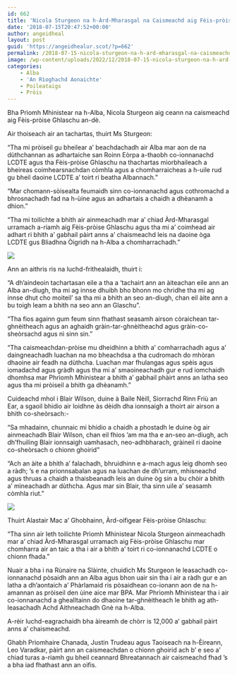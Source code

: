 ```yaml
---
id: 662
title: 'Nicola Sturgeon na h-Àrd-Mharasgal na Caismeachd aig Fèis-pròise Ghlaschu'
date: '2018-07-15T20:47:52+00:00'
author: angeidheal
layout: post
guid: 'https://angeidhealur.scot/?p=662'
permalink: /2018-07-15-nicola-sturgeon-na-h-ard-mharasgal-na-caismeachd-aig-feis-proise-ghlaschu/
image: /wp-content/uploads/2022/12/2018-07-15-nicola-sturgeon-na-h-ard-mharasgal-na-caismeachd-aig-feis-proise-ghlaschu.webp
categories:
    - Alba
    - 'An Rìoghachd Aonaichte'
    - Poileataigs
    - Pròis
---
```


Bha Prìomh Mhinistear na h-Alba, Nicola Sturgeon aig ceann na caismeachd aig Fèis-pròise Ghlaschu an-dè.

Air thoiseach air an tachartas, thuirt Ms Sturgeon:

“Tha mi pròiseil gu bheilear a’ beachdachadh air Alba mar aon de na dùthchannan as adhartaiche san Roinn Eòrpa a-thaobh co-ionnanachd LCDTE agus tha Fèis-pròise Ghlaschu na thachartas mìorbhaileach a bheireas coimhearsnachdan còmhla agus a chomharraicheas a h-uile rud gu bheil daoine LCDTE a’ toirt ri beatha Albannach.”

“Mar chomann-sòisealta feumaidh sinn co-ionnanachd agus cothromachd a bhrosnachadh fad na h-ùine agus an adhartais a chaidh a dhèanamh a dhìon.”

“Tha mi toilichte a bhith air ainmeachadh mar a’ chiad Àrd-Mharasgal urramach a-riamh aig Fèis-pròise Ghlaschu agus tha mi a’ coimhead air adhart ri bhith a’ gabhail pàirt anns a’ chaismeachd leis na daoine òga LCDTE gus Bliadhna Òigridh na h-Alba a chomharrachadh.”

![](/wp-content/uploads/2022/12/2018-07-15-nicola-sturgeon-na-h-ard-mharasgal-na-caismeachd-aig-feis-proise-ghlaschu-02.webp)

Ann an aithris ris na luchd-frithealaidh, thuirt i:

“A dh’aindeoin tachartasan eile a tha a ‘tachairt ann an àiteachan eile ann an Alba an-diugh, tha mi ag innse dhuibh bho bhonn mo chridhe tha mi ag innse dhut cho moiteil’ sa tha mi a bhith an seo an-diugh, chan eil àite ann a bu toigh leam a bhith na seo ann an Glaschu”.

“Tha fios againn gum feum sinn fhathast seasamh airson còraichean tar-ghnèitheach agus an aghaidh gràin-tar-ghnèitheachd agus gràin-co-sheòrsachd agus nì sinn sin.”

“Tha caismeachdan-pròise mu dheidhinn a bhith a’ comharrachadh agus a’ daingneachadh luachan na mo bheachdsa a tha cudromach do mhòran dhaoine air feadh na dùthcha. Luachan mar fhulangas agus spèis agus iomadachd agus gràdh agus tha mi a’ smaoineachadh gur e rud iomchaidh dhomhsa mar Phrìomh Mhinistear a bhith a’ gabhail phàirt anns an latha seo agus tha mi pròiseil a bhith ga dhèanamh.”

Cuideachd mhol i Blair Wilson, duine à Baile Nèill, Siorrachd Rinn Friù an Ear, a sgaoil bhidio air loidhne às dèidh dha ionnsaigh a thoirt air airson a bhith co-sheòrsach:-

“Sa mhadainn, chunnaic mi bhidio a chaidh a phostadh le duine òg air ainmeachadh Blair Wilson, chan eil fhios ’am ma tha e an-seo an-diugh, ach dh’fhuiling Blair ionnsaigh uamhasach, neo-adhbharach, gràineil ri daoine co-sheòrsach o chionn ghoirid”

“Ach an àite a bhith a’ falachadh, bhruidhinn e a-mach agus leig dhomh seo a ràdh; ’s e na prionnsabalan agus na luachan de dh’urram, mhisneachd agus thruas a chaidh a thaisbeanadh leis an duine òg sin a bu chòir a bhith a’ mìneachadh ar dùthcha. Agus mar sin Blair, tha sinn uile a’ seasamh còmhla riut.”

![](/wp-content/uploads/2022/12/2018-07-15-nicola-sturgeon-na-h-ard-mharasgal-na-caismeachd-aig-feis-proise-ghlaschu-03.webp)

Thuirt Alastair Mac a’ Ghobhainn, Àrd-oifigear Fèis-pròise Ghlaschu:

“Tha sinn air leth toilichte Prìomh Mhinistear Nicola Sturgeon ainmeachadh mar a’ chiad Àrd-Mharasgal urramach aig Fèis-pròise Ghlaschu mar chomharra air an taic a tha i air a bhith a’ toirt ri co-ionnanachd LCDTE o chionn fhada.”

Nuair a bha i na Rùnaire na Slàinte, chuidich Ms Sturgeon le leasachadh co-ionnanachd pòsaidh ann an Alba agus bhon uair sin tha i air a ràdh gur e an latha a dh’aontaich a’ Phàrlamaid ris pòsaidhean co-ionann aon de na h-amannan as pròiseil den ùine aice mar BPA. Mar Phrìomh Mhinistear tha i air co-ionnanachd a ghealltainn do dhaoine tar-ghnèitheach le bhith ag ath-leasachadh Achd Aithneachadh Gnè na h-Alba.

A-rèir luchd-eagrachaidh bha àireamh de chòrr is 12,000 a’ gabhail pàirt anns a’ chaismeachd.

Ghabh Prìomhaire Chanada, Justin Trudeau agus Taoiseach na h-Èireann, Leo Varadkar, pàirt ann an caismeachdan o chionn ghoirid ach b’ e seo a’ chiad turas a-riamh gu bheil ceannard Bhreatannach air caismeachd fhad ’s a bha iad fhathast ann an oifis.